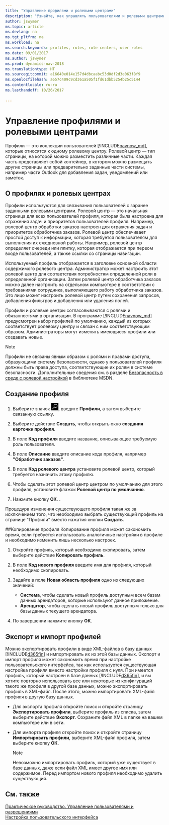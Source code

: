 ```yaml
---
title: "Управление профилями и ролевыми центрами"
description: "Узнайте, как управлять пользователями и ролевыми центрами в Dynamics NAV."
author: jswymer
ms.topic: article
ms.devlang: na
ms.tgt_pltfrm: na
ms.workload: na
ms.search.keywords: profiles, roles, role centers, user roles
ms.date: 09/01/2017
ms.author: jswymer
ms.prod: dynamics-nav-2018
ms.translationtype: HT
ms.sourcegitcommit: a16640e014e157d4dbcaabc53d0df2d3e063f8f9
ms.openlocfilehash: a657c409c9cd361a505f1fd61dbb5254b25c5144
ms.contentlocale: ru-ru
ms.lasthandoff: 10/26/2017

---
```

# <a name="managing-profiles-and-role-centers"></a>Управление профилями и ролевыми центрами
Профили — это коллекции пользователей [!INCLUDE[navnow_md](includes/navnow_md.md)], которые относятся к одному ролевому центру. Ролевой центр — тип страницы, на которой можно разместить различные части. Каждая часть представляет собой контейнер, в котором можно размещать другие страницы или предварительно заданные части системы, например части Outlook для добавления задач, уведомлений или заметок.  

## <a name="about-profiles-and-role-centers"></a>О профилях и ролевых центрах
Профили используются для связывания пользователей с заранее заданными ролевыми центрами. Ролевой центр — это начальная страница для всех пользователей профиля, которая была настроена для отражения задач и приоритетов пользователей профиля. Например, ролевой центр обработки заказов настроен для отражения задач и приоритетов обработчика заказов. Ролевой центр обеспечивает простой доступ к информации, которая требуется пользователям для выполнения их ежедневной работы. Например, ролевой центр определяет очереди или плитку, которая отображается при первом входе пользователей, а также ссылки со страницы навигации.

Используемый профиль отображается в заголовке основной области содержимого ролевого центра. Администратор может настроить этот ролевой центр для соответствия потребностям определенной роли в определенной организации. Затем ролевой центр обработчика заказов можно далее настроить на отдельном компьютере в соответствии с требованиями сотрудника, выполняющего работу обработчика заказов. Это лицо может настроить ролевой центр путем сохранения запросов, добавления фильтров и добавления или удаления полей.

Профили и ролевые центры согласовываются с ролями и обязанностями в организации. В программе  [!INCLUDE[navnow_md](includes/navnow_md.md)] предусмотрен набор профилей по умолчанию, каждый из которых соответствует ролевому центру и связан с ним соответствующим образом. Администраторы могут изменять имеющиеся профили или создавать новые.  

> [!NOTE]  
>  Профили не связаны явным образом с ролями и правами доступа, образующими систему безопасности, однако у пользователей профиля должны быть права доступа, соответствующие их ролям в системе безопасности. Дополнительные сведения см. в разделе [Безопасность в среде с ролевой настройкой](http://go.microsoft.com/fwlink?LinkId=147633) в библиотеке MSDN.

## <a name="to-create-a-profile"></a>Создание профиля
1.  Выберите значок ![Поиск страницы или отчета](media/ui-search/search_small.png "Значок поиска страницы или отчета"), введите **Профили**, а затем выберите связанную ссылку.  

2.  Выберите действие **Создать**, чтобы открыть окно **создания карточки профиля**.  

3.  В поле **Код профиля** введите название, описывающее требуемую роль пользователя.  

4.  В поле **Описание** введите описание кода профиля, например **"Обработчик заказов"**.  

5.  В поле **Код ролевого центра** установите ролевой центр, который требуется назначить этому профилю.  

6.  Чтобы сделать этот ролевой центр центром по умолчанию для этого профиля, установите флажок **Ролевой центр по умолчанию**.  

7.  Нажмите кнопку **ОК**. .  

Процедура изменения существующего профиля такая же за исключением того, что необходимо выбрать существующий профиль на странице "Профили" вместо нажатия кнопки **Создать**.  


##<a name="copying-a-profile"></a>Копирование профиля
Копирование профиля может сэкономить время, если требуется использовать аналогичные настройки в профиле и необходимо изменить лишь несколько настроек.

1.  Откройте профиль, который необходимо скопировать, затем выберите действие **Копировать профиль**.

2.  В поле **Код нового профиля** введите имя для профиля, который необходимо скопировать.

3.  Задайте в поле **Новая область профиля** одно из следующих значений:

    - **Система**, чтобы сделать новый профиль доступным всем базам данных арендаторов, которые используют данное приложение.
    - **Арендатор**, чтобы сделать новый профиль доступным только для базы данных текущего арендатора.
4. По завершении нажмите кнопку **OK**.

## <a name="ExportImportProfile"></a>Экспорт и импорт профилей

Можно экспортировать профили в виде XML-файлов в базу данных [!INCLUDE[d365fin](includes/d365fin_md.md)] и импортировать их из этой базы данных. Экспорт и импорт профиля может сэкономить время при настройке пользовательского интерфейса, так как используется существующая настройка профиля вместо настройки профиля с нуля. При имеется профиль, который настроен в базе данных [!INCLUDE[d365fin](includes/d365fin_md.md)], и вы хотите повторно использовать все или некоторые из конфигураций такого же профиля в другой базе данных, можно экспортировать профиль в XML-файл. После этого, можно импортировать XML-файл профиля в другую базу данных.

-   Для экспорта профиля откройте поиск и откройте страницу **Экспортировать профили**, выберите профиль из списка, затем выберите действие **Экспорт**. Сохраните файл XML в папке на вашем компьютере или в сети.

-   Для импорта профиля откройте поиск и откройте страницу **Импортировать профили**, выберите XML-файл профиля, затем выберите кнопку **ОК**.

    > [!NOTE]  
    >  Невозможно импортировать профиль, который уже существует в базе данных, даже если файл XML имеет другое имя или содержимое. Перед импортом нового профиля необходимо удалить существующий.



## <a name="see-also"></a>См. также  
[Практическое руководство. Управление пользователями и разрешениями](ui-how-users-permissions.md)  
[Настройка пользовательского интерфейса](ui-customizing-overview.md)   
<!--[Security Overview](../Security%20Overview.md)-->


